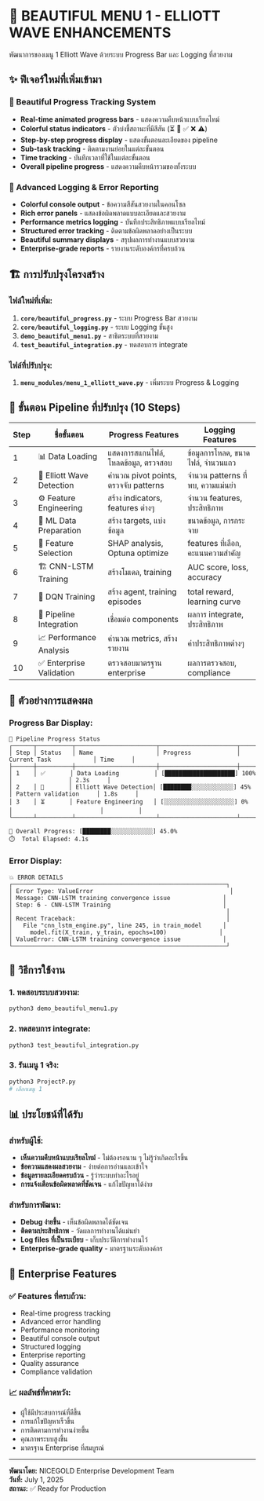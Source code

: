 # 🎨 BEAUTIFUL MENU 1 - ELLIOTT WAVE ENHANCEMENTS
พัฒนาการของเมนู 1 Elliott Wave ด้วยระบบ Progress Bar และ Logging ที่สวยงาม

## ✨ ฟีเจอร์ใหม่ที่เพิ่มเข้ามา

### 🔄 Beautiful Progress Tracking System
- **Real-time animated progress bars** - แสดงความคืบหน้าแบบเรียลไทม์
- **Colorful status indicators** - ตัวบ่งชี้สถานะที่มีสีสัน (⏳ 🔄 ✅ ❌ ⚠️)
- **Step-by-step progress display** - แสดงขั้นตอนละเอียดของ pipeline
- **Sub-task tracking** - ติดตามงานย่อยในแต่ละขั้นตอน
- **Time tracking** - บันทึกเวลาที่ใช้ในแต่ละขั้นตอน
- **Overall pipeline progress** - แสดงความคืบหน้ารวมของทั้งระบบ

### 📝 Advanced Logging & Error Reporting
- **Colorful console output** - ข้อความสีสันสวยงามในคอนโซล
- **Rich error panels** - แสดงข้อผิดพลาดแบบละเอียดและสวยงาม
- **Performance metrics logging** - บันทึกประสิทธิภาพแบบเรียลไทม์
- **Structured error tracking** - ติดตามข้อผิดพลาดอย่างเป็นระบบ
- **Beautiful summary displays** - สรุปผลการทำงานแบบสวยงาม
- **Enterprise-grade reports** - รายงานระดับองค์กรที่ครบถ้วน

## 🏗️ การปรับปรุงโครงสร้าง

### ไฟล์ใหม่ที่เพิ่ม:
1. **`core/beautiful_progress.py`** - ระบบ Progress Bar สวยงาม
2. **`core/beautiful_logging.py`** - ระบบ Logging ขั้นสูง
3. **`demo_beautiful_menu1.py`** - สาธิตระบบที่สวยงาม
4. **`test_beautiful_integration.py`** - ทดสอบการ integrate

### ไฟล์ที่ปรับปรุง:
1. **`menu_modules/menu_1_elliott_wave.py`** - เพิ่มระบบ Progress & Logging

## 🎯 ขั้นตอน Pipeline ที่ปรับปรุง (10 Steps)

| Step | ชื่อขั้นตอน | Progress Features | Logging Features |
|------|-------------|-------------------|------------------|
| 1 | 📊 Data Loading | แสดงการสแกนไฟล์, โหลดข้อมูล, ตรวจสอบ | ข้อมูลการโหลด, ขนาดไฟล์, จำนวนแถว |
| 2 | 🌊 Elliott Wave Detection | คำนวณ pivot points, ตรวจจับ patterns | จำนวน patterns ที่พบ, ความแม่นยำ |
| 3 | ⚙️ Feature Engineering | สร้าง indicators, features ต่างๆ | จำนวน features, ประสิทธิภาพ |
| 4 | 🎯 ML Data Preparation | สร้าง targets, แบ่งข้อมูล | ขนาดข้อมูล, การกระจาย |
| 5 | 🧠 Feature Selection | SHAP analysis, Optuna optimize | features ที่เลือก, คะแนนความสำคัญ |
| 6 | 🏗️ CNN-LSTM Training | สร้างโมเดล, training | AUC score, loss, accuracy |
| 7 | 🤖 DQN Training | สร้าง agent, training episodes | total reward, learning curve |
| 8 | 🔗 Pipeline Integration | เชื่อมต่อ components | ผลการ integrate, ประสิทธิภาพ |
| 9 | 📈 Performance Analysis | คำนวณ metrics, สร้างรายงาน | ค่าประสิทธิภาพต่างๆ |
| 10 | ✅ Enterprise Validation | ตรวจสอบมาตรฐาน enterprise | ผลการตรวจสอบ, compliance |

## 🎨 ตัวอย่างการแสดงผล

### Progress Bar Display:
```
🔄 Pipeline Progress Status
┌──────┬──────────┬───────────────────────┬──────────────────────┬─────────────────────────┬──────────┐
│ Step │ Status   │ Name                  │ Progress             │ Current Task            │ Time     │
├──────┼──────────┼───────────────────────┼──────────────────────┼─────────────────────────┼──────────┤
│ 1    │ ✅       │ Data Loading          │ [████████████████████] 100% │                │ 2.3s     │
│ 2    │ 🔄       │ Elliott Wave Detection│ [████████░░░░░░░░░░░░] 45%   │ Pattern validation     │ 1.8s     │
│ 3    │ ⏳       │ Feature Engineering   │ [░░░░░░░░░░░░░░░░░░░░] 0%    │                         │          │
└──────┴──────────┴───────────────────────┴──────────────────────┴─────────────────────────┴──────────┘

🎯 Overall Progress: [████████░░░░░░░░░░░░] 45.0%
⏱️  Total Elapsed: 4.1s
```

### Error Display:
```
💥 ERROR DETAILS
┌─────────────────────────────────────────────────────────────┐
│ Error Type: ValueError                                       │
│ Message: CNN-LSTM training convergence issue               │
│ Step: 6 - CNN-LSTM Training                                │
│                                                             │
│ Recent Traceback:                                           │
│   File "cnn_lstm_engine.py", line 245, in train_model      │
│     model.fit(X_train, y_train, epochs=100)               │
│ ValueError: CNN-LSTM training convergence issue            │
└─────────────────────────────────────────────────────────────┘
```

## 🚀 วิธีการใช้งาน

### 1. ทดสอบระบบสวยงาม:
```bash
python3 demo_beautiful_menu1.py
```

### 2. ทดสอบการ integrate:
```bash
python3 test_beautiful_integration.py
```

### 3. รันเมนู 1 จริง:
```bash
python3 ProjectP.py
# เลือกเมนู 1
```

## 📊 ประโยชน์ที่ได้รับ

### สำหรับผู้ใช้:
- **เห็นความคืบหน้าแบบเรียลไทม์** - ไม่ต้องรอนาน ๆ ไม่รู้ว่าเกิดอะไรขึ้น
- **ข้อความแสดงผลสวยงาม** - ง่ายต่อการอ่านและเข้าใจ
- **ข้อมูลรายละเอียดครบถ้วน** - รู้ว่าระบบทำอะไรอยู่
- **การแจ้งเตือนข้อผิดพลาดที่ชัดเจน** - แก้ไขปัญหาได้ง่าย

### สำหรับการพัฒนา:
- **Debug ง่ายขึ้น** - เห็นข้อผิดพลาดได้ชัดเจน
- **ติดตามประสิทธิภาพ** - วัดผลการทำงานได้แม่นยำ
- **Log files ที่เป็นระเบียบ** - เก็บประวัติการทำงานไว้
- **Enterprise-grade quality** - มาตรฐานระดับองค์กร

## 🎯 Enterprise Features

### ✅ Features ที่ครบถ้วน:
- Real-time progress tracking
- Advanced error handling
- Performance monitoring
- Beautiful console output
- Structured logging
- Enterprise reporting
- Quality assurance
- Compliance validation

### 📈 ผลลัพธ์ที่คาดหวัง:
- ผู้ใช้มีประสบการณ์ที่ดีขึ้น
- การแก้ไขปัญหาเร็วขึ้น
- การติดตามการทำงานง่ายขึ้น
- คุณภาพระบบสูงขึ้น
- มาตรฐาน Enterprise ที่สมบูรณ์

---
**พัฒนาโดย:** NICEGOLD Enterprise Development Team  
**วันที่:** July 1, 2025  
**สถานะ:** ✅ Ready for Production
